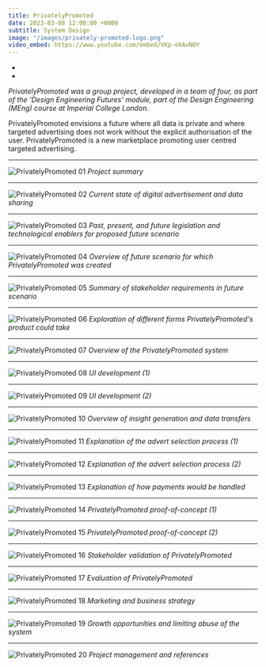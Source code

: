 ```yaml
---
title: PrivatelyPromoted
date: 2023-03-08 12:00:00 +0000
subtitle: System Design
image: "/images/privately-promoted-logo.png"
video_embed: https://www.youtube.com/embed/VKp-ekAvNOY
---
```


<div class="sidebar__social">
  <ul class="sidebar__social__list list-reset">
    <li class="sidebar__social__item">
      <a class="sidebar__social__link" href="https://privatelypromoted.glitch.me/" target="_blank" rel="noopener"
        aria-label="Website link"><i class="fa-solid fa-link"></i></a>
    </li>
    <li class="sidebar__social__item">
      <a class="sidebar__social__link" href="https://github.com/bigowash/PrivatelyPromoted" target="_blank" rel="noopener"
        aria-label="Github link"><i class="fa-brands fa-github"></i></a>
    </li>
  </ul>
</div>

<em>PrivatelyPromoted was a group project, developed in a team of four, as part of the 'Design Engineering Futures' module, part of the Design Engineering (MEng) course at Imperial College London.</em>

PrivatelyPromoted envisions a future where all data is private and where targeted advertising does not work without the explicit authorisation of the user. PrivatelyPromoted is a new marketplace promoting user centred targeted advertising.

---

![PrivatelyPromoted 01](/images/privately-promoted-02.jpg)
_Project summary_

---

![PrivatelyPromoted 02](/images/privately-promoted-03.jpg)
_Current state of digital advertisement and data sharing_

---

![PrivatelyPromoted 03](/images/privately-promoted-04.jpg)
_Past, present, and future legislation and technological enablers for proposed future scenario_

---

![PrivatelyPromoted 04](/images/privately-promoted-05.jpg)
_Overview of future scenario for which PrivatelyPromoted was created_

---

![PrivatelyPromoted 05](/images/privately-promoted-06.jpg)
_Summary of stakeholder requirements in future scenario_

---

![PrivatelyPromoted 06](/images/privately-promoted-07.jpg)
_Exploration of different forms PrivatelyPromoted's product could take_


---

![PrivatelyPromoted 07](/images/privately-promoted-08.jpg)
_Overview of the PrivatelyPromoted system_

---

![PrivatelyPromoted 08](/images/privately-promoted-09.jpg)
_UI development (1)_

---

![PrivatelyPromoted 09](/images/privately-promoted-10.jpg)
_UI development (2)_

---

![PrivatelyPromoted 10](/images/privately-promoted-11.jpg)
_Overview of insight generation and data transfers_

---

![PrivatelyPromoted 11](/images/privately-promoted-12.jpg)
_Explanation of the advert selection process (1)_

---

![PrivatelyPromoted 12](/images/privately-promoted-13.jpg)
_Explanation of the advert selection process (2)_

---

![PrivatelyPromoted 13](/images/privately-promoted-14.jpg)
_Explanation of how payments would be handled_

---

![PrivatelyPromoted 14](/images/privately-promoted-15.jpg)
_PrivatelyPromoted proof-of-concept (1)_

---

![PrivatelyPromoted 15](/images/privately-promoted-16.jpg)
_PrivatelyPromoted proof-of-concept (2)_

---

![PrivatelyPromoted 16](/images/privately-promoted-17.jpg)
_Stakeholder validation of PrivatelyPromoted_

---

![PrivatelyPromoted 17](/images/privately-promoted-18.jpg)
_Evaluation of PrivatelyPromoted_

---

![PrivatelyPromoted 18](/images/privately-promoted-19.jpg)
_Marketing and business strategy_

---

![PrivatelyPromoted 19](/images/privately-promoted-20.jpg)
_Growth opportunities and limiting abuse of the system_

---

![PrivatelyPromoted 20](/images/privately-promoted-21.jpg)
_Project management and references_
